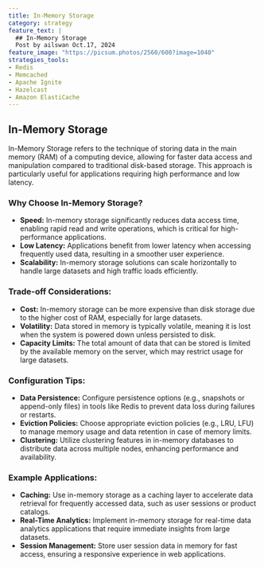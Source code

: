 ```yaml
---
title: In-Memory Storage
category: strategy
feature_text: |
  ## In-Memory Storage
  Post by ailswan Oct.17, 2024
feature_image: "https://picsum.photos/2560/600?image=1040"
strategies_tools:
- Redis
- Memcached
- Apache Ignite
- Hazelcast
- Amazon ElastiCache
---
```

## In-Memory Storage
In-Memory Storage refers to the technique of storing data in the main memory (RAM) of a computing device, allowing for faster data access and manipulation compared to traditional disk-based storage. This approach is particularly useful for applications requiring high performance and low latency.

### Why Choose In-Memory Storage?
- **Speed:** In-memory storage significantly reduces data access time, enabling rapid read and write operations, which is critical for high-performance applications.
- **Low Latency:** Applications benefit from lower latency when accessing frequently used data, resulting in a smoother user experience.
- **Scalability:** In-memory storage solutions can scale horizontally to handle large datasets and high traffic loads efficiently.

### Trade-off Considerations:
- **Cost:** In-memory storage can be more expensive than disk storage due to the higher cost of RAM, especially for large datasets.
- **Volatility:** Data stored in memory is typically volatile, meaning it is lost when the system is powered down unless persisted to disk.
- **Capacity Limits:** The total amount of data that can be stored is limited by the available memory on the server, which may restrict usage for large datasets.

### Configuration Tips:
- **Data Persistence:** Configure persistence options (e.g., snapshots or append-only files) in tools like Redis to prevent data loss during failures or restarts.
- **Eviction Policies:** Choose appropriate eviction policies (e.g., LRU, LFU) to manage memory usage and data retention in case of memory limits.
- **Clustering:** Utilize clustering features in in-memory databases to distribute data across multiple nodes, enhancing performance and availability.

### Example Applications:
- **Caching:** Use in-memory storage as a caching layer to accelerate data retrieval for frequently accessed data, such as user sessions or product catalogs.
- **Real-Time Analytics:** Implement in-memory storage for real-time data analytics applications that require immediate insights from large datasets.
- **Session Management:** Store user session data in memory for fast access, ensuring a responsive experience in web applications.


